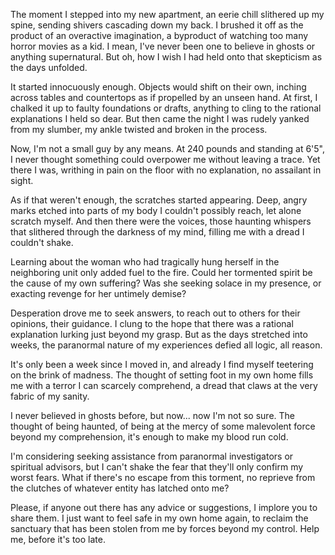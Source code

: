 The moment I stepped into my new apartment, an eerie chill slithered up my spine, sending shivers cascading down my back. I brushed it off as the product of an overactive imagination, a byproduct of watching too many horror movies as a kid. I mean, I've never been one to believe in ghosts or anything supernatural. But oh, how I wish I had held onto that skepticism as the days unfolded.

It started innocuously enough. Objects would shift on their own, inching across tables and countertops as if propelled by an unseen hand. At first, I chalked it up to faulty foundations or drafts, anything to cling to the rational explanations I held so dear. But then came the night I was rudely yanked from my slumber, my ankle twisted and broken in the process.

Now, I'm not a small guy by any means. At 240 pounds and standing at 6'5", I never thought something could overpower me without leaving a trace. Yet there I was, writhing in pain on the floor with no explanation, no assailant in sight.

As if that weren't enough, the scratches started appearing. Deep, angry marks etched into parts of my body I couldn't possibly reach, let alone scratch myself. And then there were the voices, those haunting whispers that slithered through the darkness of my mind, filling me with a dread I couldn't shake.

Learning about the woman who had tragically hung herself in the neighboring unit only added fuel to the fire. Could her tormented spirit be the cause of my own suffering? Was she seeking solace in my presence, or exacting revenge for her untimely demise?

Desperation drove me to seek answers, to reach out to others for their opinions, their guidance. I clung to the hope that there was a rational explanation lurking just beyond my grasp. But as the days stretched into weeks, the paranormal nature of my experiences defied all logic, all reason.

It's only been a week since I moved in, and already I find myself teetering on the brink of madness. The thought of setting foot in my own home fills me with a terror I can scarcely comprehend, a dread that claws at the very fabric of my sanity.

I never believed in ghosts before, but now... now I'm not so sure. The thought of being haunted, of being at the mercy of some malevolent force beyond my comprehension, it's enough to make my blood run cold.

I'm considering seeking assistance from paranormal investigators or spiritual advisors, but I can't shake the fear that they'll only confirm my worst fears. What if there's no escape from this torment, no reprieve from the clutches of whatever entity has latched onto me?

Please, if anyone out there has any advice or suggestions, I implore you to share them. I just want to feel safe in my own home again, to reclaim the sanctuary that has been stolen from me by forces beyond my control. Help me, before it's too late.